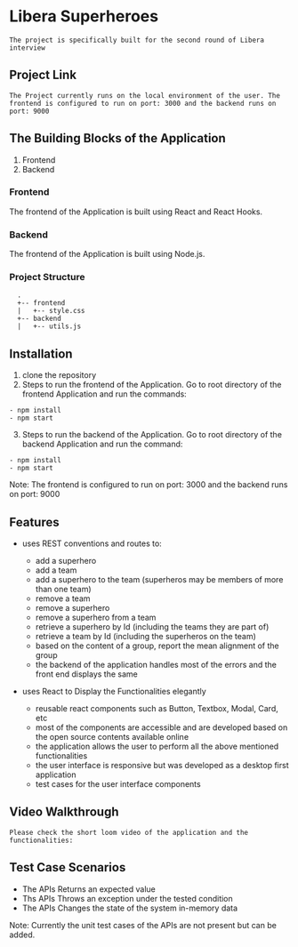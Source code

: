 # Libera Superheroes
```
The project is specifically built for the second round of Libera interview 
```
## Project Link 
```
The Project currently runs on the local environment of the user. The frontend is configured to run on port: 3000 and the backend runs on port: 9000
```

## The Building Blocks of the Application
1. Frontend
2. Backend

### Frontend
The frontend of the Application is built using React and React Hooks.

### Backend
The frontend of the Application is built using Node.js.

### Project Structure
```
  .
  +-- frontend
  |   +-- style.css
  +-- backend
  |   +-- utils.js
```

## Installation
1. clone the repository
2. Steps to run the frontend of the Application. Go to root directory of the frontend Application and run the commands:
```
- npm install
- npm start
```
3. Steps to run the backend of the Application. Go to root directory of the backend Application and run the command:
```
- npm install
- npm start
```
Note: The frontend is configured to run on port: 3000 and the backend runs on port: 9000

## Features
- uses REST conventions and routes to:  
	- add a superhero
	- add a team
	- add a superhero to the team (superheros may be members of more than one team) 
  - remove a team
  - remove a superhero
  - remove a superhero from a team
  - retrieve a superhero by Id (including the teams they are part of)
  - retrieve a team by Id (including the superheros on the team)
  - based on the content of a group, report the mean alignment of the group
  - the backend of the application handles most of the errors and the front end displays the same

- uses React to Display the Functionalities elegantly
  - reusable react components such as Button, Textbox, Modal, Card, etc
  - most of the components are accessible and are developed based on the open source contents available online
  - the application allows the user to perform all the above mentioned functionalities
  - the user interface is responsive but was developed as a desktop first application
  - test cases for the user interface components

## Video Walkthrough
```
Please check the short loom video of the application and the functionalities: 
```

## Test Case Scenarios
- The APIs Returns an expected value
- Ths APIs Throws an exception under the tested condition
- The APIs Changes the state of the system in-memory data

Note: Currently the unit test cases of the APIs are not present but can be added.

